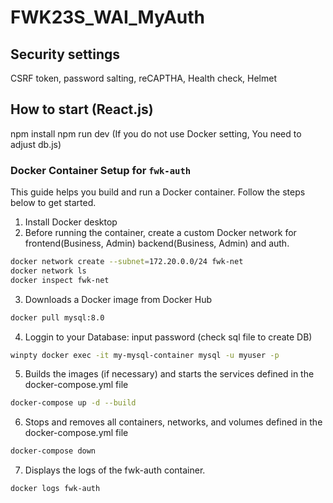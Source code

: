 # FWK23S_WAI_MyAuth
## Security settings
CSRF token, password salting, reCAPTHA, Health check, Helmet

## How to start (React.js)
npm install
npm run dev (If you do not use Docker setting, You need to adjust db.js)

### Docker Container Setup for `fwk-auth`
This guide helps you build and run a Docker container. Follow the steps below to get started.
1. Install Docker desktop
2. Before running the container, create a custom Docker network for frontend(Business, Admin) backend(Business, Admin) and auth.
```bash
docker network create --subnet=172.20.0.0/24 fwk-net
docker network ls
docker inspect fwk-net
```
3. Downloads a Docker image from Docker Hub
```bash
docker pull mysql:8.0
```
4. Loggin to your Database: input password (check sql file to create DB)
```bash
winpty docker exec -it my-mysql-container mysql -u myuser -p
```
5. Builds the images (if necessary) and starts the services defined in the docker-compose.yml file
```bash
docker-compose up -d --build
```
6. Stops and removes all containers, networks, and volumes defined in the docker-compose.yml file
```bash
docker-compose down
```
7. Displays the logs of the fwk-auth container.
```bash
docker logs fwk-auth
```
